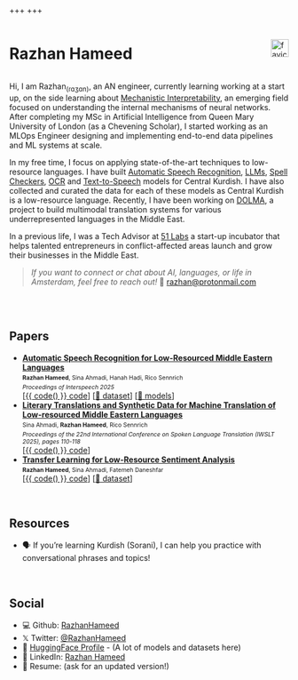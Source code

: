 +++
+++

<div style="display: flex; justify-content: space-between; align-items: center;">
    <h1>Razhan Hameed</h1>
    <img src="/favicon.ico" alt="favicon" style="height: 32px; width: 32px;">
</div>


Hi, I am Razhan<sub>(ɾɑʒɑn)</sub>, an AN engineer, currently learning working at a start up, on the side learning about [Mechanistic Interpretability](https://github.com/RazhanHameed/MI_playground), an emerging field focused on understanding the internal mechanisms of neural networks. After completing my MSc in Artificial Intelligence from Queen Mary University of London (as a Chevening Scholar), I started working as an MLOps Engineer designing and implementing end-to-end data pipelines and ML systems at scale.
<br>


In my free time, I focus on applying state-of-the-art techniques to low-resource languages. I have built [Automatic Speech Recognition](https://huggingface.co/spaces/razhan/whisper-ckb-demo), [LLMs](https://github.com/RazhanHameed/kurdish-llama), [Spell Checkers](https://github.com/RazhanHameed/kurd-spell), [OCR](https://github.com/RazhanHameed/kurdish-ocr) and [Text-to-Speech](https://huggingface.co/razhan/mms-tts-ckb) models for Central Kurdish. I have also collected and curated the data for each of these models as Central Kurdish is a low-resource language. Recently, I have been working on [DOLMA](https://dolma-nlp.github.io), a project to build multimodal translation systems for various underrepresented languages in the Middle East.<br>

In a previous life, I was a Tech Advisor at [51 Labs](https://fiveonelabs.org/) a start-up incubator that helps talented entrepreneurs in conflict-affected areas launch and grow their businesses in the Middle East.<br />

> *If you want to connect or chat about AI, languages, or life in Amsterdam, feel free to reach out!* 📨 [razhan@protonmail.com](mailto:razhan@protonmail.com)
<br>


<br>

## Papers
- **[Automatic Speech Recognition for Low-Resourced Middle Eastern Languages](https://www.isca-archive.org/interspeech_2025/hameed25_interspeech.pdf)** \
  <span style="font-size:0.75em;"><strong>Razhan Hameed</strong>, Sina Ahmadi, Hanah Hadi, Rico Sennrich</span> \
  <span style="font-size:0.75em; font-style:italic;">Proceedings of Interspeech 2025</span> \
  [[{{ code() }} code](https://github.com/DOLMA-NLP/asr)] [[🤗 dataset](https://huggingface.co/datasets/razhan/DOLMA-speech)] [[🤗 models](https://huggingface.co/collections/razhan/dolma-asr-models-686d7c2f95e8b3d776ec2d31)]
- **[Literary Translations and Synthetic Data for Machine Translation of Low-resourced Middle Eastern Languages](https://aclanthology.org/2025.iwslt-1.10.pdf)** \
  <span style="font-size:0.75em;">Sina Ahmadi, <strong>Razhan Hameed</strong>, Rico Sennrich</span> \
  <span style="font-size:0.75em; font-style:italic;">Proceedings of the 22nd International Conference on Spoken Language Translation (IWSLT 2025), pages 110-118</span> \
  [[{{ code() }} code](https://github.com/DOLMA-NLP/bitext-mining)]
- **[Transfer Learning for Low-Resource Sentiment Analysis](https://arxiv.org/abs/2304.04703)** \
  <span style="font-size:0.75em;"><strong>Razhan Hameed</strong>, Sina Ahmadi, Fatemeh Daneshfar</span> \
  [[{{ code() }} code](https://github.com/RazhanHameed)] [[🤗 dataset](https://huggingface.co/datasets/razhan/sentiment)]
<br>

<!-- ## projects -->



## Resources

- 🗣 If you’re learning Kurdish (Sorani), I can help you practice with conversational phrases and topics!

<br />

## Social

- 💻 Github: [RazhanHameed](https://github.com/RazhanHameed)
- 𝕏 Twitter: [@RazhanHameed](https://twitter.com/RazhanHameed)
- 🤗 [HuggingFace Profile](https://huggingface.co/razhan/) - (A lot of models and datasets here)
- 💼 LinkedIn: [Razhan Hameed](https://www.linkedin.com/in/razhan-hameed/)
- 📄 Resume: (ask for an updated version!)